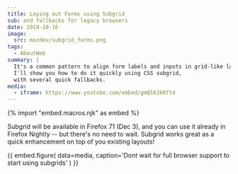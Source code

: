 ```yaml
---
title: Laying out Forms using Subgrid
sub: and fallbacks for legacy browsers
date: 2019-10-16
image:
  src: mozdev/subgrid_forms.png
tags:
  - AboutWeb
summary: |
  It's a common pattern to align form labels and inputs in grid-like layout.
  I'll show you how to do it quickly using CSS subgrid,
  with several quick fallbacks.
media:
  - iframe: https://www.youtube.com/embed/gmQlK3kRft4
---
```


{% import "embed.macros.njk" as embed %}

Subgrid will be available in Firefox 71 (Dec 3),
and you can use it already in Firefox Nightly --
but there's no need to wait.
Subgrid works great as a quick enhancement on top of you existing layouts!

{{ embed.figure(
  data=media,
  caption='Dont wait for full browser support to start using subgrids'
) }}
